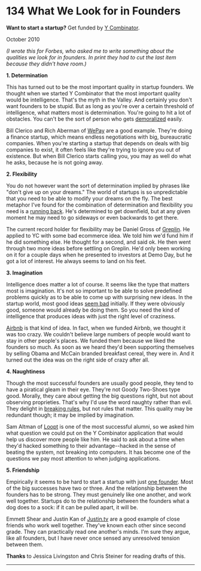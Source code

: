 # 134 What We Look for in Founders


  
 
  
 **Want to start a startup?** Get funded by [Y Combinator](http://ycombinator.com/apply.html).   
  
 
  
 October 2010 

 _(I wrote this for Forbes, who asked me to write something about the qualities we look for in founders. In print they had to cut the last item because they didn't have room.)_   
  
 **1\. Determination**   
  
 This has turned out to be the most important quality in startup founders. We thought when we started Y Combinator that the most important quality would be intelligence. That's the myth in the Valley. And certainly you don't want founders to be stupid. But as long as you're over a certain threshold of intelligence, what matters most is determination. You're going to hit a lot of obstacles. You can't be the sort of person who gets [demoralized](die.html) easily.   
  
 Bill Clerico and Rich Aberman of [WePay](http://wepay.com) are a good example. They're doing a finance startup, which means endless negotiations with big, bureaucratic companies. When you're starting a startup that depends on deals with big companies to exist, it often feels like they're trying to ignore you out of existence. But when Bill Clerico starts calling you, you may as well do what he asks, because he is not going away.   
  
 **2\. Flexibility**   
  
 You do not however want the sort of determination implied by phrases like "don't give up on your dreams." The world of startups is so unpredictable that you need to be able to modify your dreams on the fly. The best metaphor I've found for the combination of determination and flexibility you need is a [running back](relres.html). He's determined to get downfield, but at any given moment he may need to go sideways or even backwards to get there.   
  
 The current record holder for flexibility may be Daniel Gross of [Greplin](http://greplin.com). He applied to YC with some bad ecommerce idea. We told him we'd fund him if he did something else. He thought for a second, and said ok. He then went through two more ideas before settling on Greplin. He'd only been working on it for a couple days when he presented to investors at Demo Day, but he got a lot of interest. He always seems to land on his feet.   
  
 **3\. Imagination**   
  
 Intelligence does matter a lot of course. It seems like the type that matters most is imagination. It's not so important to be able to solve predefined problems quickly as to be able to come up with surprising new ideas. In the startup world, most good ideas [seem bad](googles.html) initially. If they were obviously good, someone would already be doing them. So you need the kind of intelligence that produces ideas with just the right level of craziness.   
  
 [Airbnb](http://airbnb.com) is that kind of idea. In fact, when we funded Airbnb, we thought it was too crazy. We couldn't believe large numbers of people would want to stay in other people's places. We funded them because we liked the founders so much. As soon as we heard they'd been supporting themselves by selling Obama and McCain branded breakfast cereal, they were in. And it turned out the idea was on the right side of crazy after all.   
  
 **4\. Naughtiness**   
  
 Though the most successful founders are usually good people, they tend to have a piratical gleam in their eye. They're not Goody Two-Shoes type good. Morally, they care about getting the big questions right, but not about observing proprieties. That's why I'd use the word naughty rather than evil. They delight in [breaking rules](gba.html), but not rules that matter. This quality may be redundant though; it may be implied by imagination.   
  
 Sam Altman of [Loopt](http://loopt.com) is one of the most successful alumni, so we asked him what question we could put on the Y Combinator application that would help us discover more people like him. He said to ask about a time when they'd hacked something to their advantage--hacked in the sense of beating the system, not breaking into computers. It has become one of the questions we pay most attention to when judging applications.   
  
 **5\. Friendship**   
  
 Empirically it seems to be hard to start a startup with just [one founder](startupmistakes.html). Most of the big successes have two or three. And the relationship between the founders has to be strong. They must genuinely like one another, and work well together. Startups do to the relationship between the founders what a dog does to a sock: if it can be pulled apart, it will be.   
  
 Emmett Shear and Justin Kan of [Justin.tv](http://justin.tv) are a good example of close friends who work well together. They've known each other since second grade. They can practically read one another's minds. I'm sure they argue, like all founders, but I have never once sensed any unresolved tension between them.   
  
 
  
 
  
 
  
 
  
 
  
 
  
 **Thanks** to Jessica Livingston and Chris Steiner for reading drafts of this.   
  
 
  
 
  
 
  
 

 
* * *
 

 

